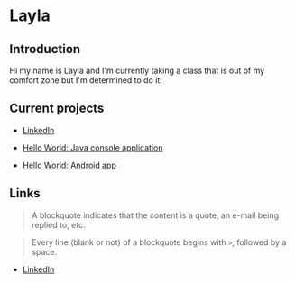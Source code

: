 # Layla

## Introduction
    
Hi my name is Layla and I'm currently taking a class that is out of my comfort zone but I'm determined to do it!

## Current projects

  * [LinkedIn]({Layla33333.github.io})
  
 *  [Hello World: Java console application]({https://github.com/Layla33333/hello-world-java})

 *  [Hello World: Android app]({https://github/Layla33333/hello-world-android})
 
## Links

> A blockquote indicates that the content is a quote, an e-mail being replied to, etc.

 > 
 
 > Every line (blank or not) of a blockquote begins with `>`, followed by a space.

 * [LinkedIn]({layla33333.github.io})